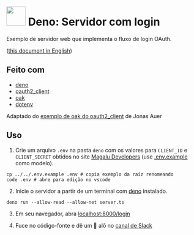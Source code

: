 # <img src="https://deno.land/logo.svg" width="50px" /> Deno: Servidor com login

Exemplo de servidor web que implementa o fluxo de login OAuth.

([this document in English](README.md))

## Feito com

- [deno][deno]
- [oauth2_client][oauth2_client]
- [oak][oak]
- [dotenv][dotenv]

Adaptado do
[exemplo de oak do oauth2_client](https://deno.land/x/oauth2_client@v0.2.1/examples/oak.ts) de Jonas Auer

## Uso

1. Crie um arquivo `.env` na pasta `deno` com os valores para `CLIENT_ID` e `CLIENT_SECRET` obtidos
no site [Magalu Developers][devportal]
(use [.env.example](../../.env.example) como modelo).

```shell
cp ../../.env.example .env # copia exemplo da raíz renomeando
code .env # abre para edição no vscode
```

2. Inicie o servidor a partir de um terminal com [deno][deno] instalado.

```shell
deno run --allow-read --allow-net server.ts
```

3. Em seu navegador, abra [localhost:8000/login](http://localhost:8000/login)

4. Fuce no código-fonte e dê um 👋 alô no [canal de Slack](https://luizalabs.slack.com/archives/C025378FUJW)

[deno]: https://deno.land/
[oauth2_client]: https://deno.land/x/oauth2_client@v0.2.1
[oak]: https://deno.land/x/oak@v8.0.0
[dotenv]: https://deno.land/x/dotenv@v2.0.0
[devportal]: http://alpha.dev.magalu.com
